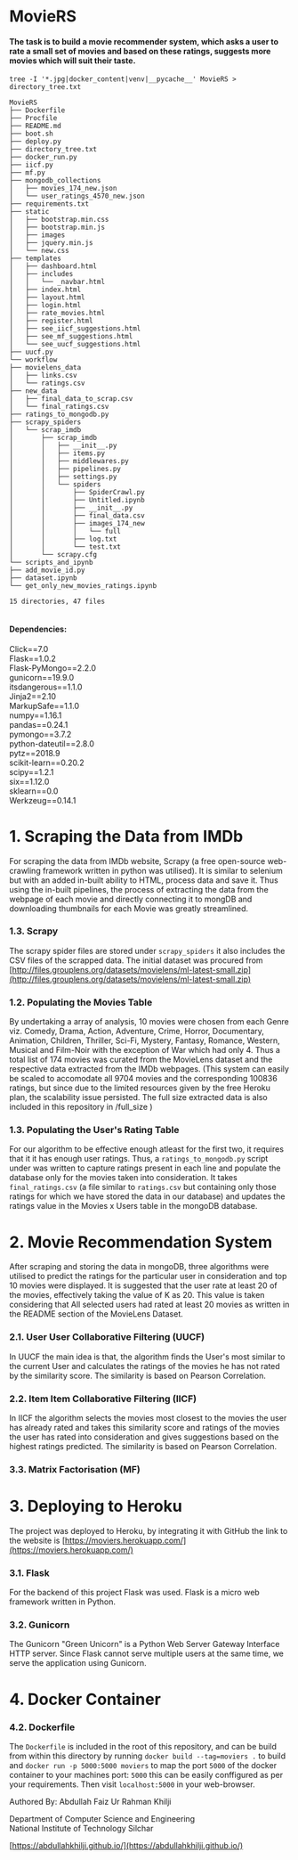 # MovieRS
#### The task is to build a movie recommender system, which asks a user to rate a small set of movies and based on these ratings, suggests more movies which will suit their taste.


```
tree -I '*.jpg|docker_content|venv|__pycache__' MovieRS > directory_tree.txt
```

```
MovieRS
├── Dockerfile
├── Procfile
├── README.md
├── boot.sh
├── deploy.py
├── directory_tree.txt
├── docker_run.py
├── iicf.py
├── mf.py
├── mongodb_collections
│   ├── movies_174_new.json
│   └── user_ratings_4570_new.json
├── requirements.txt
├── static
│   ├── bootstrap.min.css
│   ├── bootstrap.min.js
│   ├── images
│   ├── jquery.min.js
│   └── new.css
├── templates
│   ├── dashboard.html
│   ├── includes
│   │   └── _navbar.html
│   ├── index.html
│   ├── layout.html
│   ├── login.html
│   ├── rate_movies.html
│   ├── register.html
│   ├── see_iicf_suggestions.html
│   ├── see_mf_suggestions.html
│   └── see_uucf_suggestions.html
├── uucf.py
└── workflow
├── movielens_data
│   ├── links.csv
│   └── ratings.csv
├── new_data
│   ├── final_data_to_scrap.csv
│   └── final_ratings.csv
├── ratings_to_mongodb.py
├── scrapy_spiders
│   └── scrap_imdb
│       ├── scrap_imdb
│       │   ├── __init__.py
│       │   ├── items.py
│       │   ├── middlewares.py
│       │   ├── pipelines.py
│       │   ├── settings.py
│       │   └── spiders
│       │       ├── SpiderCrawl.py
│       │       ├── Untitled.ipynb
│       │       ├── __init__.py
│       │       ├── final_data.csv
│       │       ├── images_174_new
│       │       │   └── full
│       │       ├── log.txt
│       │       └── test.txt
│       └── scrapy.cfg
└── scripts_and_ipynb
├── add_movie_id.py
├── dataset.ipynb
└── get_only_new_movies_ratings.ipynb

15 directories, 47 files


```

#### Dependencies:

Click==7.0  <br>
Flask==1.0.2 <br>
Flask-PyMongo==2.2.0 <br>
gunicorn==19.9.0 <br>
itsdangerous==1.1.0 <br>
Jinja2==2.10 <br>
MarkupSafe==1.1.0 <br>
numpy==1.16.1 <br>
pandas==0.24.1 <br>
pymongo==3.7.2 <br>
python-dateutil==2.8.0 <br>
pytz==2018.9 <br>
scikit-learn==0.20.2 <br>
scipy==1.2.1 <br>
six==1.12.0 <br>
sklearn==0.0 <br>
Werkzeug==0.14.1 <br>



# 1. Scraping the Data from IMDb
For scraping the data  from IMDb website, Scrapy (a free open-source web-crawling framework written in python was utilised). It is similar to selenium but with an added in-built ability to HTML, process data and save it.
Thus using the in-built pipelines, the process of extracting the data from the webpage of each movie and directly connecting it to mongDB and downloading thumbnails for each Movie was greatly streamlined.

### 1.3. Scrapy
The scrapy spider files are stored  under `scrapy_spiders`  it also includes the CSV files of the scrapped data. The initial dataset was procured from [http://files.grouplens.org/datasets/movielens/ml-latest-small.zip](http://files.grouplens.org/datasets/movielens/ml-latest-small.zip)

### 1.2. Populating the Movies Table
By undertaking a array of analysis, 10 movies were chosen from each Genre viz. Comedy, Drama, Action, Adventure, Crime, Horror, Documentary, Animation, Children, Thriller, Sci-Fi, Mystery, Fantasy, Romance, Western, Musical and Film-Noir with the exception of War which had only 4. Thus a total list of 174 movies was curated from the MovieLens dataset and the respective data extracted from the IMDb webpages. (This system can easily be scaled to accomodate all 9704 movies and the corresponding 100836 ratings, but since due to the limited resources given by the free Heroku plan, the scalability issue persisted. The full size extracted data is also included in this repository in /full_size ) 

### 1.3. Populating the User's Rating Table
For our algorithm to be effective enough atleast for the first two, it requires that it it has enough user ratings. Thus,  a  `ratings_to_mongodb.py`  script under was written to capture ratings present in each line and populate the database only for the movies taken into consideration. It takes `final_ratings.csv` (a file similar to `ratings.csv` but containing only those ratings for which we have stored the data in our database) and updates the ratings value in the Movies x Users table in the mongoDB database.





# 2. Movie Recommendation System
After scraping and storing the data in mongoDB, three algorithms were utilised to predict the ratings for the particular user in consideration and top 10 movies were displayed.
It is suggested that the user rate at least 20 of the movies, effectively taking the value of K as 20. This value is taken considering that All selected users had rated at least 20 movies as written in the README section of the MovieLens Dataset.

### 2.1. User User Collaborative Filtering (UUCF)
In UUCF the main idea is that, the algorithm finds the User's most similar to the current User and calculates the ratings of the movies he has not rated by the similarity score. The similarity is based on Pearson Correlation.
### 2.2. Item Item Collaborative Filtering (IICF)
In IICF the algorithm selects the movies most closest to the movies the user has already rated and takes this similarity score and ratings of the movies the user has rated into consideration and gives suggestions based on the highest ratings predicted. The similarity is based on Pearson Correlation.
### 3.3. Matrix Factorisation (MF)




# 3. Deploying to Heroku
The project was deployed to Heroku, by integrating it with GitHub the link to the website is [https://moviers.herokuapp.com/](https://moviers.herokuapp.com/)

### 3.1. Flask
For the backend of this project Flask was used. Flask is a micro web framework written in Python.

### 3.2. Gunicorn
The Gunicorn "Green Unicorn" is a Python Web Server Gateway Interface HTTP server.  Since Flask cannot serve multiple users at the same time, we serve the application using Gunicorn. 


# 4. Docker Container
### 4.2. Dockerfile
The `Dockerfile`  is included in the root of this repository, and can be build from within this directory by running `docker build --tag=moviers .`  to build and `docker run -p 5000:5000 moviers` to map the port `5000` of the docker container to your machines port: `5000` this can be easily conffigured as per your requirements.  Then visit `localhost:5000` in your web-browser.

















Authored By: Abdullah Faiz Ur Rahman Khilji

Department of Computer Science and Engineering <br>
National Institute of Technology Silchar <br>

[https://abdullahkhilji.github.io/](https://abdullahkhilji.github.io/)
